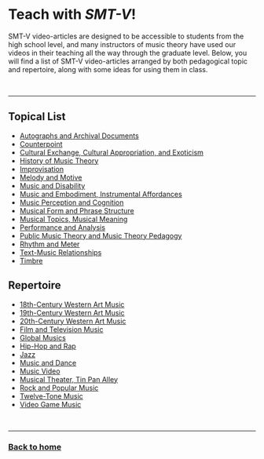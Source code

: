 # Teach with _SMT-V_!

SMT-V video-articles are designed to be accessible to students from the high school level, and many instructors of music theory have used our videos in their teaching all the way through the graduate level. Below, you will find a list of SMT-V video-articles arranged by both pedagogical topic and repertoire, along with some ideas for using them in class.

<p>&nbsp;</p>
<hr>

## Topical List
- [Autographs and Archival Documents](archives.html)
- [Counterpoint](counterpoint.html)
- [Cultural Exchange, Cultural Appropriation, and Exoticism](culture.html)
- [History of Music Theory](history.html)
- [Improvisation](improvisation.html)
- [Melody and Motive](melody.html)
- [Music and Disability](disability.html)
- [Music and Embodiment, Instrumental Affordances](embodiment.html)
- [Music Perception and Cognition](perception.html)
- [Musical Form and Phrase Structure](form.html)
- [Musical Topics, Musical Meaning](topics.html)
- [Performance and Analysis](performance.html)
- [Public Music Theory and Music Theory Pedagogy](public.html)
- [Rhythm and Meter](rhythm.html)
- [Text-Music Relationships](text.html)
- [Timbre](timbre.html)

## Repertoire
- [18th-Century Western Art Music](eighteenthcentury.html)
- [19th-Century Western Art Music](nineteenthcentury.html)
- [20th-Century Western Art Music](twentiethcentury.html)
- [Film and Television Music](film.html)
- [Global Musics](global.html)
- [Hip-Hop and Rap](hiphop.html)
- [Jazz](jazz.html)
- [Music and Dance](dance.html)
- [Music Video](video.html)
- [Musical Theater, Tin Pan Alley](theater.html)
- [Rock and Popular Music](pop.html)
- [Twelve-Tone Music](twelvetone.html)
- [Video Game Music](videogames.html)

<p>&nbsp;</p>
<hr>

<h3><a href="{{ "/" | relative_url }}">Back to home</a></h3>
